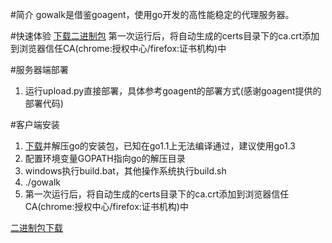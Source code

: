#简介
gowalk是借鉴goagent，使用go开发的高性能稳定的代理服务器。

#快速体验
[下载二进制包](http://pan.baidu.com/s/1hq69vAO)
第一次运行后，将自动生成的certs目录下的ca.crt添加到浏览器信任CA(chrome:授权中心/firefox:证书机构)中

#服务器端部署
1. 运行upload.py直接部署，具体参考goagent的部署方式(感谢goagent提供的部署代码)

#客户端安装
1. [下载](https://golang.org/dl/)并解压go的安装包，已知在go1.1上无法编译通过，建议使用go1.3
2. 配置环境变量GOPATH指向go的解压目录
3. windows执行build.bat，其他操作系统执行build.sh
4. ./gowalk
5. 第一次运行后，将自动生成的certs目录下的ca.crt添加到浏览器信任CA(chrome:授权中心/firefox:证书机构)中

[二进制包下载](http://pan.baidu.com/s/1hq69vAO)
